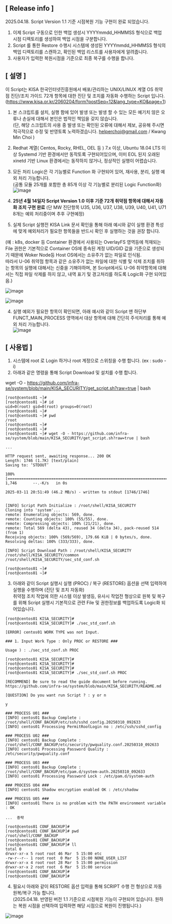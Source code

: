 ## [ Release info ]  
2025.04.18. Script Version 1.1 기준 시점복원 기능 구현이 완료 되었습니다.  
1. 이제 Script 구동으로 인한 백업 생성시 YYYYmmdd_HHMMSS 형식으로 백업 시점 디렉토리를 생성하여 백업 시점을 구분합니다.  
2. Script 를 통한 Restore 수행시 시스템에 생성된 YYYYmmdd_HHMMSS 형식의 백업 디렉토리를 스캔하고, 확인된 백업 리스트를 사용자에게 알려줍니다.
3. 사용자가 입력한 복원시점을 기준으로 최종 복구를 수행을 합니다.  
  
## [ 설명 ]
이 Script는 KISA 한국인터넷진흥원에서 배포/관리하는 UNIX/LINUX 계열 OS 취약점 진단/조치 가이드 72개 항목에 대한 진단 및 조치를 자동화 수행하는 Script 입니다.  
(https://www.kisa.or.kr/2060204/form?postSeq=12&lang_type=KO&page=1)  

1. 본 스크립트를 설치, 실행 함에 있어 발생 또는 발생 할 수 있는 모든 예기치 않은 오류나 손실에 대해서 본인은 법적인 책임을 갖지 않습니다.  
(단, 해당 스크립트의 사용 중 발생 또는 확인된 오류에 대해서 제보, 공유해 주시면 적극적으로 수정 및 반영토록 노력하겠습니다. helperchoi@gmail.com / Kwang Min Choi )
2. Redhat 계열( Centos, Rocky, RHEL, OEL 등 ) 7.x 이상, Ubuntu 18.04 LTS 이상 Systemd 기반 환경에서만 동작토록 구현되어있으며, 이미 EOL 된지 오래된 xinetd 기반 Linux 환경에서는 동작하지 않거나, 정상적인 실행이 어렵습니다.
3. 모든 처리 Logic은 각 기능별로 Function 화 구현되어 있어, 재사용, 분리, 실행 예외 처리 가능합니다.  
(공통 모듈 25개를 포함한 총 85개 이상 각 기능별로 분리된 Logic Function화)
![image](https://github.com/user-attachments/assets/74d4102e-ba6c-45eb-9a38-23a790499eb3)
  
4. **25년 4월 14일자 Script Version 1.0 이후 기준 72개 취약점 항목에 대해서 자동화 조치 구현 완료** (단 MW 진단항목 U35, U36, U37, U38, U39, U40, U41, U71 8개는 예외 처리중이며 추후 구현예정)  
5. 실제 Script 실행전 KISA Link 문서 확인을 통해 아래 예시와 같이 실행 환경 특성에 맞게 예외처리가 필요한 항목들을 반드시 확인 후 실행하는 것을 권장 합니다. 
  
(예 : k8s, docker 등 Container 환경에서 사용되는 OverlayFS 영역등에 적재되는 File 권한은 기본적으로 Container OS에 종속된 계정 UID/GID 값을 기준으로 생성되기 때문에 Woker Node등 Host OS에서는 소유주가 없는 파일로 인식됨.  
따라서 U-06 취약점 항목과 같은 소유주가 없는 파일에 대한 식별 및 삭제 조치를 취하는 항목의 실행에 대해서는 신중을 기해야하며, 본 Script에서도 U-06 취약항목에 대해서는 직접 파일 삭제를 하지 않고, 내역 표기 및 경고처리를 하도록 Logic화 구현 되어있음.)  
  
![image](https://github.com/user-attachments/assets/dc058820-49ac-413f-a789-d58f91e2121e)
  
![image](https://github.com/user-attachments/assets/ce4417ad-846d-4885-ae74-beca3d6eccd5)
  
4. 실행 예외가 필요한 항목이 확인되면, 아래 예시와 같이 Script 맨 하단부 FUNCT_MAIN_PROCESS 영역에서 대상 항목에 대해 간단히 주석처리를 통해 예외 처리 가능합니다.  
![image](https://github.com/user-attachments/assets/fa42e5ce-f87e-4363-8583-4538315d0a3d)

  
## [ 사용법 ]

1. 시스템에 root 로 Login 하거나 root 계정으로 스위칭을 수행 합니다. (ex : sudo -i)
2. 아래과 같은 명령을 통해 Script Download 및 설치를 수행 합니다.

wget -O - https://github.com/infra-se/system/blob/main/KISA_SECURITY/get_script.sh?raw=true | bash
```
[root@centos01 ~]# 
[root@centos01 ~]# id
uid=0(root) gid=0(root) groups=0(root)
[root@centos01 ~]# 
[root@centos01 ~]# pwd
/root
[root@centos01 ~]# 
[root@centos01 ~]# 
[root@centos01 ~]# wget -O - https://github.com/infra-se/system/blob/main/KISA_SECURITY/get_script.sh?raw=true | bash

...

HTTP request sent, awaiting response... 200 OK
Length: 1746 (1.7K) [text/plain]
Saving to: ‘STDOUT’

100%[=============================================================================>] 1,746       --.-K/s   in 0s      

2025-03-11 20:51:49 (46.2 MB/s) - written to stdout [1746/1746]


[INFO] Script Path Initialize : /root/shell/KISA_SECURITY 
Cloning into 'system'...
remote: Enumerating objects: 569, done.
remote: Counting objects: 100% (55/55), done.
remote: Compressing objects: 100% (21/21), done.
remote: Total 569 (delta 43), reused 34 (delta 34), pack-reused 514 (from 1)
Receiving objects: 100% (569/569), 179.66 KiB | 0 bytes/s, done.
Resolving deltas: 100% (333/333), done.

[INFO] Script Download Path : /root/shell/KISA_SECURITY 
/root/shell/KISA_SECURITY/common
/root/shell/KISA_SECURITY/sec_std_conf.sh

[root@centos01 ~]# 
[root@centos01 ~]#
```
3. 아래와 같이 Script 실행시 실행 (PROC) / 복구 (RESTORE) 옵션을 선택 입력하여 실행을 수행하며 (진단 및 조치 자동화)  
취약점 조치 작업에 의한 시스템 이상 발생등, 유사시 작업전 형상으로 원복 및 복구를 위해 Script 실행시 기본적으로 관련 File 및 권한정보를 백업하도록 Logic화 되어있습니다.
```
[root@centos01 KISA_SECURITY]# 
[root@centos01 KISA_SECURITY]# ./sec_std_conf.sh 

[ERROR] centos01 WORK TYPE was not Input.

### 1. Input Work Type : Only PROC or RESTORE ###

Usage ) : ./sec_std_conf.sh PROC

[root@centos01 KISA_SECURITY]# 
[root@centos01 KISA_SECURITY]# 
[root@centos01 KISA_SECURITY]# 
[root@centos01 KISA_SECURITY]# ./sec_std_conf.sh PROC

[RECOMMEND] Be sure to read the guide document before running.
https://github.com/infra-se/system/blob/main/KISA_SECURITY/README.md

[QUESTION] Do you want run Script ? : y or n

y

### PROCESS U01 ###
[INFO] centos01 Backup Complete : /root/shell/CONF_BACKUP/etc/ssh/sshd_config.20250310_092633
[INFO] centos01 Processing PermitRootLogin no : /etc/ssh/sshd_config

### PROCESS U02 ###
[INFO] centos01 Backup Complete : /root/shell/CONF_BACKUP/etc/security/pwquality.conf.20250310_092633
[INFO] centos01 Processing Password Quality : /etc/security/pwquality.conf

### PROCESS U03 ###
[INFO] centos01 Backup Complete : /root/shell/CONF_BACKUP/etc/pam.d/system-auth.20250310_092633
[INFO] centos01 Processing Password Lock : /etc/pam.d/system-auth

### PROCESS U04 ###
[INFO] centos01 Shadow encryption enabled OK : /etc/shadow

### PROCESS U05 ###
[INFO] centos01 There is no problem with the PATH environment variable : OK

...  중략

[root@centos01 CONF_BACKUP]#
[root@centos01 CONF_BACKUP]# pwd
/root/shell/CONF_BACKUP
[root@centos01 CONF_BACKUP]#
[root@centos01 CONF_BACKUP]# ll
total 0
drwxr-xr-x 5 root root 46 Mar  5 15:00 etc
-rw-r--r-- 1 root root  0 Mar  5 15:00 NONE_USER_LIST
drwxr-xr-x 4 root root 28 Mar  5 15:00 permission
drwxr-xr-x 2 root root  6 Mar  5 15:00 service
[root@centos01 CONF_BACKUP]#
[root@centos01 CONF_BACKUP]# 
```

4. 필요시 아래와 같이 RESTORE 옵션 입력을 통해 SCRIPT 수행 전 형상으로 자동 원복/복구 가능 합니다.  
(2025.04.18. 반영된 버전 1.1 기준으로 시점복원 기능이 구현되어 있습니다. 원하는 복원 시점을 선택하여 입력하면 해당 시점으로 복원이 진행됩니다.)  
  
![image](https://github.com/user-attachments/assets/25b94059-7a88-49bc-9ac2-9313ccb46fd3)


